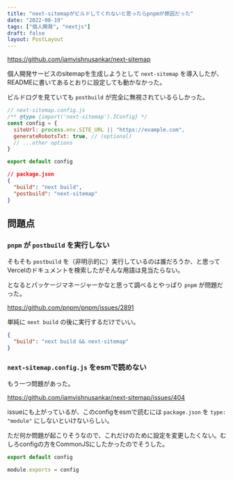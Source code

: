 ```yaml
---
title: "next-sitemapがビルドしてくれないと思ったらpnpmが原因だった"
date: "2022-08-19"
tags: ["個人開発", "nextjs"]
draft: false
layout: PostLayout
---
```


https://github.com/iamvishnusankar/next-sitemap

個人開発サービスのsitemapを生成しようとして `next-sitemap` を導入したが、READMEに書いてあるとおりに設定しても動かなかった。

ビルドログを見ていても `postbuild` が完全に無視されているらしかった。

```javascript
// next-sitemap.config.js
/** @type {import('next-sitemap').IConfig} */
const config = {
  siteUrl: process.env.SITE_URL || "https://example.com",
  generateRobotsTxt: true, // (optional)
  // ...other options
}

export default config
```

```json
// package.json
{
  "build": "next build",
  "postbuild": "next-sitemap"
}
```

## 問題点

### `pnpm` が `postbuild` を実行しない

そもそも `postbuild` を（非明示的に）実行しているのは誰だろうか、と思ってVercelのドキュメントを検索したがそんな用語は見当たらない。

となるとパッケージマネージャーかなと思って調べるとやっぱり `pnpm` が問題だった。

https://github.com/pnpm/pnpm/issues/2891

単純に `next build` の後に実行するだけでいい。

```json
{
  "build": "next build && next-sitemap"
}
```

### `next-sitemap.config.js` をesmで読めない

もう一つ問題があった。

https://github.com/iamvishnusankar/next-sitemap/issues/404

issueにも上がっているが、このconfigをesmで読むには `package.json` を `type: "module"` にしないといけないらしい。

ただ何か問題が起こりそうなので、これだけのために設定を変更したくない。むしろconfigの方をCommonJSにしたかったのでそうした。

```javascript
export default config
```

```javascript
module.exports = config
```
